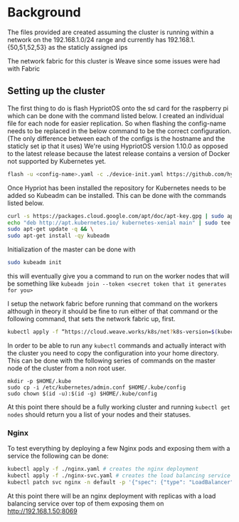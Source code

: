 # Background
The files provided are created assuming the cluster is running within a network on the 192.168.1.0/24 range and currently has 192.168.1.{50,51,52,53} as the staticly assigned ips

The network fabric for this cluster is Weave since some issues were had with Fabric

## Setting up the cluster
The first thing to do is flash HypriotOS onto the sd card for the raspberry pi which can be done with the command listed below.
I created an individual file for each node for easier replication.  So when flashing the config-name needs to be replaced in the below command to be the correct configuration.  (The only difference between each of the configs is the hostname and the staticly set ip that it uses) We're using HypriotOS version 1.10.0 as opposed to the latest release because the latest release contains a version of Docker not supported by Kubernetes yet.

```bash
flash -u <config-name>.yaml -c ./device-init.yaml https://github.com/hypriot/image-builder-rpi/releases/download/v1.10.0/hypriotos-rpi-v1.10.0.img.zip
```

Once Hypriot has been installed the repository for Kubernetes needs to be added so Kubeadm can be installed.  This can be done with the commands listed below.
```bash
curl -s https://packages.cloud.google.com/apt/doc/apt-key.gpg | sudo apt-key add - && \
echo "deb http://apt.kubernetes.io/ kubernetes-xenial main" | sudo tee /etc/apt/sources.list.d/kubernetes.list && \
sudo apt-get update -q && \
sudo apt-get install -qy kubeadm
```

Initialization of the master can be done with 
```bash
sudo kubeadm init 
```
this will eventually give you a command to run on the worker nodes that will be something like `kubeadm join --token <secret token that it generates for you>`

I setup the network fabric before running that command on the workers although in theory it should be fine to run either of that command or the following command, that sets the network fabric up, first. 
```bash
kubectl apply -f “https://cloud.weave.works/k8s/net?k8s-version=$(kubectl version | base64 | tr -d ‘\n’)
```

In order to be able to run any `kubectl` commands and actually interact with the cluster you need to copy the configuration into your home directory.  This can be done with the following series of commands on the master node of the cluster from a non root user.
```
mkdir -p $HOME/.kube
sudo cp -i /etc/kubernetes/admin.conf $HOME/.kube/config
sudo chown $(id -u):$(id -g) $HOME/.kube/config
```
At this point there should be a fully working cluster and running `kubectl get nodes` should return you a list of your nodes and their statuses.

### Nginx
To test everything by deploying a few Nginx pods and exposing them with a service the following can be done:
```bash
kubectl apply -f ./nginx.yaml # creates the nginx deployment
kubectl apply -f ./nginx-svc.yaml # creates the load balancing service to expose the deployment 
kubectl patch svc nginx -n default -p '{"spec": {"type": "LoadBalancer", "externalIPs":["192.168.1.50"]}}' # this was needed locally in my installation in order to expose the service inside my local network
```

At this point there will be an nginx deployment with replicas with a load balancing service over top of them exposing them on http://192.168.1.50:8069